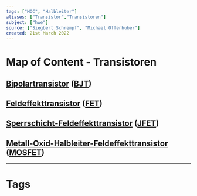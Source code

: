 ```yaml
---
tags: ["MOC", "Halbleiter"]
aliases: ["Transistor","Transistoren"]
subject: ["hwe"]
source: ["Siegbert Schrempf", "Michael Offenhuber"]
created: 21st March 2022
---
```

# Map of Content - Transistoren
## [Bipolartransistor](Bipolartransistor.md) ([BJT](Bipolartransistor.md))
## [Feldeffekttransistor](Feldeffekttransistor.md) ([FET](Feldeffekttransistor.md)) 
## [Sperrschicht-Feldeffekttransistor](Sperrschicht-Feldeffekttransistor.md) ([JFET](Sperrschicht-Feldeffekttransistor.md))
## [Metall-Oxid-Halbleiter-Feldeffekttransistor](Metall-Oxid-Halbleiter-Feldeffekttransistor.md) ([MOSFET](Metall-Oxid-Halbleiter-Feldeffekttransistor.md))

---
# Tags